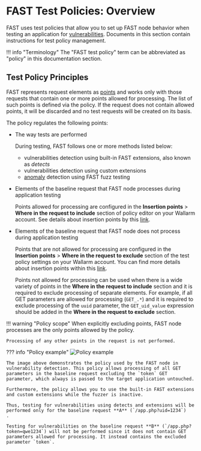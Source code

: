 [doc-insertion-points]:     insertion-points.md

[gl-vuln]:                  ../../TERMS-GLOSSARY.md#vulnerability
[gl-point]:                 ../../TERMS-GLOSSARY.md#point
[gl-anomaly]:               ../../TERMS-GLOSSARY.md#anomaly

# FAST Test Policies: Overview

FAST uses test policies that allow you to set up FAST node behavior when testing an application for [vulnerabilities][gl-vuln]. Documents in this section contain instructions for test policy management.

!!! info "Terminology"
    The "FAST test policy" term can be abbreviated as "policy" in this documentation section.

## Test Policy Principles

FAST represents request elements as [points][gl-point] and works only with those requests that contain one or more points allowed for processing. The list of such points is defined via the policy. If the request does not contain allowed points, it will be discarded and no test requests will be created on its basis.

The policy regulates the following points:

* The way tests are performed
    
    During testing, FAST follows one or more methods listed below:
    
    * vulnerabilities detection using built-in FAST extensions, also known as *detects*
    * vulnerabilities detection using custom extensions
    * [anomaly][gl-anomaly] detection using FAST fuzz testing

* Elements of the baseline request that FAST node processes during application testing

    Points allowed for processing are configured in the **Insertion points** > **Where in the request to include** section of policy editor on your Wallarm account. See details about insertion points by this [link][doc-insertion-points].

* Elements of the baseline request that FAST node does not process during application testing

    Points that are not allowed for processing are configured in the **Insertion points** > **Where in the request to exclude** section of the test policy settings on your Wallarm account. You can find more details about insertion points within this [link][doc-insertion-points].

    Points not allowed for processing can be used when there is a wide variety of points in the **Where in the request to include** section and it is required to exclude processing of separate elements. For example, if all GET parameters are allowed for processing (`GET_.*`) and it is required to exclude processing of the `uuid` parameter, the `GET_uid_value` expression should be added in the **Where in the request to exclude** section.

!!! warning "Policy scope"
    When explicitly excluding points, FAST node processes are the only points allowed by the policy.
    
    Processing of any other points in the request is not performed.

??? info "Policy example"
    ![Policy example](../../../images/fast/operations/common/test-policy/overview/policy-flow-example.png)

    The image above demonstrates the policy used by the FAST node in vulnerability detection. This policy allows processing of all GET parameters in the baseline request excluding the `token` GET parameter, which always is passed to the target application untouched.

    Furthermore, the policy allows you to use the built-in FAST extensions and custom extensions while the fuzzer is inactive.

    Thus, testing for vulnerabilities using detects and extensions will be performed only for the baseline request **A** (`/app.php?uid=1234`)
    .

    Testing for vulnerabilities on the baseline request **B** (`/app.php?token=qwe1234`) will not be performed since it does not contain GET parameters allowed for processing. It instead contains the excluded parameter `token`.
